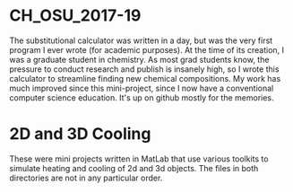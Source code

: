 # CH_OSU_2017-19

The substitutional calculator was written in a day, but was the very first program I ever wrote (for academic purposes). At the time of its creation,
I was a graduate student in chemistry. As most grad students know, the pressure to conduct research and publish is insanely high, so I wrote this calculator to
streamline finding new chemical compositions. My work has much improved since this mini-project, since I now have a conventional computer science education. 
It's up on github mostly for the memories.

# 2D and 3D Cooling
These were mini projects written in MatLab that use various toolkits to simulate heating and cooling of 2d and 3d objects. The files in both directories are 
not in any particular order.
